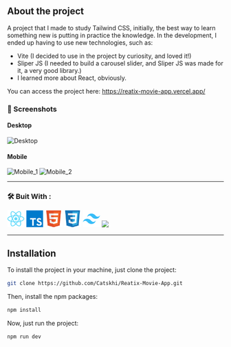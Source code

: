 <!-- About the Project -->
## About the project
A project that I made to study Tailwind CSS, initially, the best way to learn something new is putting in practice the knowledge. 
In the development, I ended up having to use new technologies, such as:
- Vite (I decided to use in the project by curiosity, and loved it!)
- Sliper JS (I needed to build a carousel slider, and Sliper JS was made for it, a very good library.)
- I learned more about React, obviously.

You can access the project here: https://reatix-movie-app.vercel.app/

### 📸 Screenshots

#### Desktop

![Desktop](https://user-images.githubusercontent.com/79881605/215232474-e67ed2eb-19ec-41c6-884f-bbac8f788af8.png)

#### Mobile

![Mobile_1](https://user-images.githubusercontent.com/79881605/215232775-a4716a91-5227-4891-a61f-bb535af23e2b.png)
![Mobile_2](https://user-images.githubusercontent.com/79881605/215232778-f4db8a15-978d-4358-bdb2-2129e2635758.png)

---

### 🛠 Buit With :
<img src="https://github.com/devicons/devicon/blob/master/icons/react/react-original.svg" width="40" heigth="40"></img>
<img src="https://github.com/devicons/devicon/blob/master/icons/typescript/typescript-original.svg" width="40" heigth="40"></img>
<img src="https://github.com/devicons/devicon/blob/master/icons/html5/html5-original.svg" width="40" heigth="40"></img>
<img src="https://github.com/devicons/devicon/blob/master/icons/css3/css3-original.svg" width="40" heigth="40"></img>
<img src="https://github.com/devicons/devicon/blob/master/icons/tailwindcss/tailwindcss-plain.svg" width="40"></img>
<img src="https://seeklogo.com/images/V/vite-logo-BFD4283991-seeklogo.com.png" width="40"></img>

---

## Installation
To install the project in your machine, just clone the project:
   ```sh
   git clone https://github.com/Catskhi/Reatix-Movie-App.git
   ```
Then, install the npm packages:
  ```sh
  npm install
  ```
Now, just run the project:
   ```sh
  npm run dev
   ```
